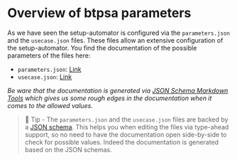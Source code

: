 # Overview of btpsa parameters

As we have seen the setup-automator is configured via the `parameters.json` and the `usecase.json` files. These files allow an extensive configuration of the setup-automator. You find the documentation of the possible parameters of the files here:

- `parameters.json`: [Link](./generated/btpsa-parameters.md)
- `usecase.json`: [Link](./generated/btpsa-usecase.md)

*Be ware that the documentation is generated via [JSON Schema Markdown Tools](https://github.com/adobe/jsonschema2md) which gives us some rough edges in the documentation when it comes to the allowed values.*

> 📝 Tip - The `parameters.json` and the `usecase.json` files are backed by a [JSON schema](https://json-schema.org/). This helps you when editing the files via type-ahead support, so no need to have the documentation open side-by-side to check for possible values. Indeed the documentation is generated based on the JSON schemas.
